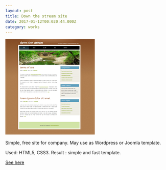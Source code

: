 ```yaml
---
layout: post
title: Down the stream site
date: 2017-01-12T00:020:44.000Z
category: works
---
```

[<img src="/images/fulls/down-the-stream.png" class="image">](/my-works/down-the-stream/index.html)

Simple, free site for company. May use as Wordpress or Joomla template.

Used: HTML5, CSS3. 
Result : simple and fast template.

[See here](/my-works/down-the-stream/index.html)